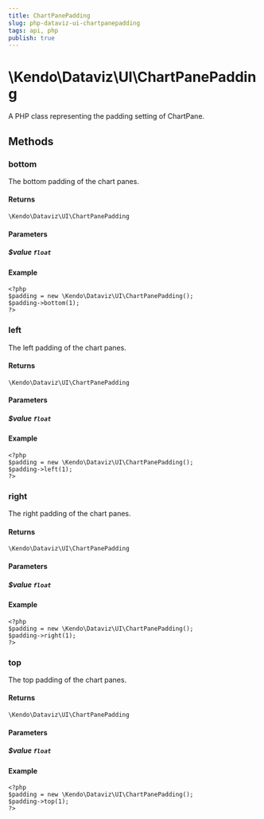 ```yaml
---
title: ChartPanePadding
slug: php-dataviz-ui-chartpanepadding
tags: api, php
publish: true
---
```


# \Kendo\Dataviz\UI\ChartPanePadding

A PHP class representing the padding setting of ChartPane.


## Methods

### bottom
The bottom padding of the chart panes.

#### Returns
`\Kendo\Dataviz\UI\ChartPanePadding`

#### Parameters

##### $value `float`



#### Example 
    <?php
    $padding = new \Kendo\Dataviz\UI\ChartPanePadding();
    $padding->bottom(1);
    ?>

### left
The left padding of the chart panes.

#### Returns
`\Kendo\Dataviz\UI\ChartPanePadding`

#### Parameters

##### $value `float`



#### Example 
    <?php
    $padding = new \Kendo\Dataviz\UI\ChartPanePadding();
    $padding->left(1);
    ?>

### right
The right padding of the chart panes.

#### Returns
`\Kendo\Dataviz\UI\ChartPanePadding`

#### Parameters

##### $value `float`



#### Example 
    <?php
    $padding = new \Kendo\Dataviz\UI\ChartPanePadding();
    $padding->right(1);
    ?>

### top
The top padding of the chart panes.

#### Returns
`\Kendo\Dataviz\UI\ChartPanePadding`

#### Parameters

##### $value `float`



#### Example 
    <?php
    $padding = new \Kendo\Dataviz\UI\ChartPanePadding();
    $padding->top(1);
    ?>

